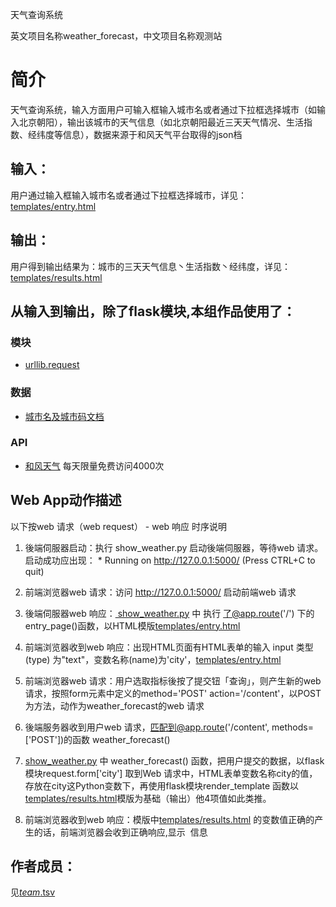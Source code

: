 天气查询系统

英文项目名称weather_forecast，中文项目名称观测站
# 简介 
天气查询系统，输入方面用户可输入框输入城市名或者通过下拉框选择城市（如输入北京朝阳），输出该城市的天气信息（如北京朝阳最近三天天气情况、生活指数、经纬度等信息），数据来源于和风天气平台取得的json档
## 输入：
用户通过输入框输入城市名或者通过下拉框选择城市，详见：[templates/entry.html](templates/entry.html)
## 输出：
用户得到输出结果为：城市的三天天气信息丶生活指数丶经纬度，详见：[templates/results.html](templates/results.html)
## 从输入到输出，除了flask模块,本组作品使用了：
### 模块
* [urllib.request](https://docs.python.org/3.5/library/urllib.html)
### 数据
* [城市名及城市码文档](https://github.com/Observer-L/nfu_newmedia_python/blob/master/weather_forecast/city.txt)
### API
* [和风天气](https://www.heweather.com//)
每天限量免费访问4000次
## Web App动作描述

以下按web 请求（web request） - web 响应 时序说明

1. 後端伺服器启动：执行 show_weather.py 启动後端伺服器，等待web 请求。启动成功应出现：  * Running on http://127.0.0.1:5000/ (Press CTRL+C to quit)

2. 前端浏览器web 请求：访问 http://127.0.0.1:5000/ 启动前端web 请求

3. 後端伺服器web 响应：[ show_weather.py](show_weather.py) 中 执行 了@app.route('/') 下的 entry_page()函数，以HTML模版[templates/entry.html](templates/entry.html)

4. 前端浏览器收到web 响应：出现HTML页面有HTML表单的输入 input 类型(type) 为"text"，变数名称(name)为'city'，[templates/entry.html](templates/entry.html)

5. 前端浏览器web 请求：用户选取指标後按了提交钮「查询」，则产生新的web 请求，按照form元素中定义的method='POST' action='/content'，以POST为方法，动作为weather_forecast的web 请求

6. 後端服务器收到用户web 请求，匹配到@app.route('/content', methods=['POST'])的函数 weather_forecast() 

7. [show_weather.py](show_weather.py) 中 weather_forecast() 函数，把用户提交的数据，以flask 模块request.form['city']	取到Web 请求中，HTML表单变数名称city的值，存放在city这Python变数下，再使用flask模块render_template 函数以[templates/results.html](templates/results.html)模版为基础（输出）他4项值如此类推。

8. 前端浏览器收到web 响应：模版中[templates/results.html](templates/results.html) 的变数值正确的产生的话，前端浏览器会收到正确响应,显示
 信息
 
## 作者成员：
见[_team_.tsv](_team_/_team_.tsv)
